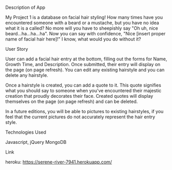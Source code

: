 Description of App

My Project 1 is a database on facial hair styling! How many times have you encountered someone with a beard or a mustache, but you have no idea what it is a called? No more will you have to sheepishly say "Oh uh, nice beard...ha...ha...ha". Now you can say with confidence, "Nice [insert proper name of facial hair here]!" I know, what would you do without it?

User Story

User can add a facial hair entry at the bottom, filling out the forms for Name, Growth Time, and Description. Once submitted, their entry will display on the page (on page refresh). You can edit any existing hairstyle and you can delete any hairstyle.

Once a hairstyle is created, you can add a quote to it. This quote signifies what you should say to someone when you've encountered their majestic creation that proudly decorates their face.  Created quotes will display themselves on the page (on page refresh) and can be deleted. 

In a future editions, you will be able to pictures to existing hairstyles, if you feel that the current pictures do not accurately represent the hair entry style.

Technologies Used

Javascript, jQuery
MongoDB

Link

heroku:
https://serene-river-7941.herokuapp.com/

